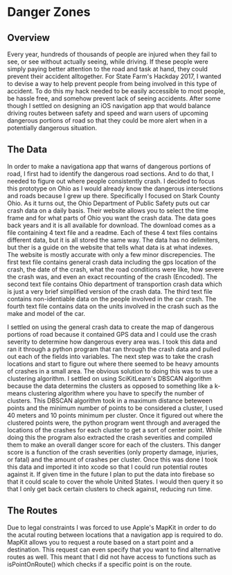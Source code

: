 # Danger Zones

## Overview

Every year, hundreds of thousands of people are injured when they fail to see, or see without actually seeing, while driving. If these people were simply paying better attention to the road and task at hand, they could prevent their accident alltogether. For State Farm's Hackday 2017, I wanted to devise a way to help prevent people from being involved in this type of accident. To do this my hack needed to be easily accessible to most people, be hassle free, and somehow prevent lack of seeing accidents. After some though I settled on designing an iOS navigation app that would balance driving routes between safety and speed and warn users of upcoming dangerous portions of road so that they could be more alert when in a potentially dangerous situation. 

## The Data

In order to make a navigationa app that warns of dangerous portions of road, I first had to identify the dangerous road sections. And to do that, I needed to figure out where people consistently crash. I decided to focus this prototype on Ohio as I would already know the dangerous intersections and roads because I grew up there. Specifically I focused on Stark County Ohio. 
As it turns out, the Ohio Department of Public Safety puts out car crash data on a daily basis. Their website allows you to select the time frame and for what parts of Ohio you want the crash data. The data goes back years and it is all available for download. The download comes as a file containing 4 text file and a readme. Each of these 4 text files contains different data, but it is all stored the same way. The data has no delimiters, but ther is a guide on the website that tells what data is at what indexes. The website is mostly accurate with only a few minor discrepencies. 
The first text file contains general crash data including the gps location of the crash, the date of the crash, what the road conditions were like, how severe the crash was, and even an exact recounting of the crash (Encoded). 
The second text file contains Ohio department of transportion crash data which is just a very brief simplified version of the crash data. 
The third text file contains non-identiable data on the people involved in the car crash. 
The fourth text file contains data on the units involved in the crash such as the make and model of the car.

I settled on using the general crash data to create the map of dangerous portions of road because it contained GPS data and I could use the crash severity to determine how dangerous every area was. I took this data and ran it through a python program that ran through the crash data and pulled out each of the fields into variables. The next step was to take the crash locations and start to figure out where there seemed to be heavy amounts of crashes in a small area. The obvious solution to doing this was to use a clustering algorithm. I settled on using SciKitLearn's DBSCAN algorithm because the data determins the clusters as opposed to something like a k-means clustering algorithm where you have to specify the number of clusters. This DBSCAN algorithm took in a maximum distance beteween points and the minimum number of points to be considered a cluster, I used 40 meters and 10 points minimum per cluster. Once it figured out where the clustered points were, the python program went through and averaged the locations of the crashes for each cluster to get a sort of center point. While doing this the program also extracted the crash severities and compiled them to make an overall danger score for each of the clusters. This danger score is a function of the crash severities (only property damage, injuries, or fatal) and the amount of crashes per cluster. Once this was done I took this data and imported it into xcode so that I could run potential routes against it. If given time in the future I plan to put the data into firebase so that it could scale to cover the whole United States. I would then query it so that I only get back certain clusters to check against, reducing run time.

## The Routes
Due to legal constraints I was forced to use Apple's MapKit in order to do the acutal routing between locations that a navigation app is required to do. MapKit allows you to request a route based on a start point and a destination. This request can even specify that you want to find alternative routes as well. 
This meant that I did not have access to functions such as isPointOnRoute() which checks if a specific point is on the route. 
